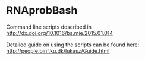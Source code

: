 # RNAprobBash
Command line scripts described in http://dx.doi.org/10.1016/bs.mie.2015.01.014

Detailed guide on using the scripts can be found here: http://people.binf.ku.dk/lukasz/Guide.html
